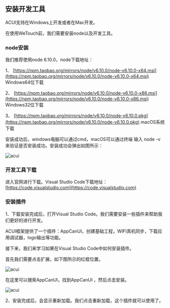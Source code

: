 ## 安装开发工具

ACUI支持在Windows上开发或者在Mac开发。

在使用WeTouch前，我们需要安装node以及开发工具。

### node安装

我们推荐使用node 6.10.0，node下载地址：

1、 [https://npm.taobao.org/mirrors/node/v6.10.0/node-v6.10.0-x64.msi](https://npm.taobao.org/mirrors/node/v6.10.0/node-v6.10.0-x64.msi) Windows64位下载

2、 [https://npm.taobao.org/mirrors/node/v6.10.0/node-v6.10.0-x86.msi](https://npm.taobao.org/mirrors/node/v6.10.0/node-v6.10.0-x86.msi) Windows32位下载

3、 [https://npm.taobao.org/mirrors/node/v6.10.0/node-v6.10.0.pkg](https://npm.taobao.org/mirrors/node/v6.10.0/node-v6.10.0.pkg) macOS系统下载

安装成功后，windows电脑可以通过cmd，macOS可以通过终端 输入 node -v 来验证是否安装成功。安装成功会弹出如图所示：

![acui](./static/node.png)

### 开发工具下载

进入官网进行下载。Visual Studio Code下载地址：[https://code.visualstudio.com](https://code.visualstudio.com)

### 安装插件

1、下载安装完成后，打开Visual Studio Code。我们需要安装一些插件来帮助我们更好的进行开发。

ACUI框架提供了一个插件：AppCanUI，创建基础工程，WIFI真机同步，下载应用调试器，logo输出等功能。

接下来，我们来学习如果在Visual Studio Code中如何安装插件。

首先我们需要点击扩展，如下图所示的红框位置。

![acui](./static/kuozan.png)

在这里可以搜索AppCanUI，找到AppCanUI ，然后点击安装。

![acui](./static/appcanui.png)

2、安装完成后，会显示重新加载。我们点击重新加载，这个插件就可以使用了。



